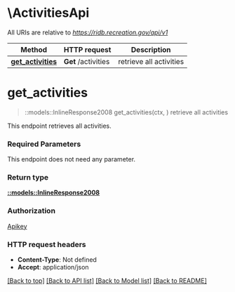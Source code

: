 # \ActivitiesApi

All URIs are relative to *https://ridb.recreation.gov/api/v1*

Method | HTTP request | Description
------------- | ------------- | -------------
[**get_activities**](ActivitiesApi.md#get_activities) | **Get** /activities | retrieve all activities


# **get_activities**
> ::models::InlineResponse2008 get_activities(ctx, )
retrieve all activities

This endpoint retrieves all activities.

### Required Parameters
This endpoint does not need any parameter.

### Return type

[**::models::InlineResponse2008**](inline_response_200_8.md)

### Authorization

[Apikey](../README.md#Apikey)

### HTTP request headers

 - **Content-Type**: Not defined
 - **Accept**: application/json

[[Back to top]](#) [[Back to API list]](../README.md#documentation-for-api-endpoints) [[Back to Model list]](../README.md#documentation-for-models) [[Back to README]](../README.md)


